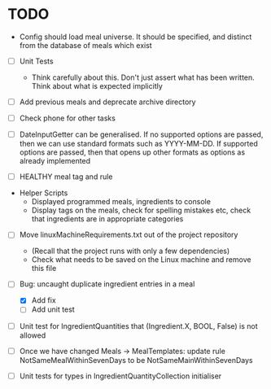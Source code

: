 # TODO

- Config should load meal universe. It should be specified, and distinct from the database of meals which exist

- [ ] Unit Tests
	- Think carefully about this. Don't just assert what has been written. Think about what is expected implicitly

- [ ] Add previous meals and deprecate archive directory

- [ ] Check phone for other tasks

- [ ] DateInputGetter can be generalised. If no supported options are passed, then we can use standard formats such as YYYY-MM-DD. If supported options are passed, then that opens up other formats as options as already implemented

- [ ] HEALTHY meal tag and rule

- Helper Scripts
	- Displayed programmed meals, ingredients to console
	- Display tags on the meals, check for spelling mistakes etc, check that ingredients are in appropriate categories

- [ ] Move linuxMachineRequirements.txt out of the project repository
	- (Recall that the project runs with only a few dependencies)
	- Check what needs to be saved on the Linux machine and remove this file

- [ ] Bug: uncaught duplicate ingredient entries in a meal
	- [X] Add fix
	- [ ] Add unit test

- [ ] Unit test for IngredientQuantities that (Ingredient.X, BOOL, False) is not allowed

- [ ] Once we have changed Meals -> MealTemplates: update rule NotSameMealWithinSevenDays to be NotSameMainWithinSevenDays

- [ ] Unit tests for types in IngredientQuantityCollection initialiser

